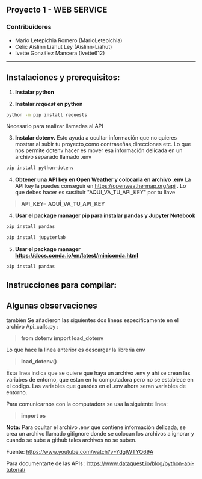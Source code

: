 Proyecto 1 - WEB SERVICE
---
### Contribuidores

-  Mario Letepichia Romero  (MarioLetepichia) 
-  Celic Aislinn Liahut Ley  (Aislinn-Liahut) 
-  Ivette González Mancera   (Ivette612)

---

## Instalaciones y prerequisitos:

1. **Instalar python**

2. **Instalar _request_ en python**

```bash
python -m pip install requests
```
 
 Necesario para realizar llamadas al API

 3. **Instalar dotenv.** 
	 Esto ayuda a ocultar información que no quieres mostrar al subir tu proyecto,como contraseñas,direcciones etc. 
	 Lo que nos permite dotenv hacer es mover esa información delicada en un archivo separado llamado .env

```bash
pip install python-dotenv
```

 4. **Obtener una API key en Open Weather y colocarla en archivo .env**
    La API key la puedes conseguir en https://openweathermap.org/api . Lo que debes hacer es sustituir "AQUI_VA_TU_API_KEY" por tu llave
 >   **API_KEY= AQUÍ_VA_TU_API_KEY**

4. **Usar el package manager [pip](https://pip.pypa.io/en/stable/) para instalar pandas y Jupyter Notebook**

```bash
pip install pandas

pip install jupyterlab
```

5. **Usar el package manager https://docs.conda.io/en/latest/miniconda.html** 

```bash
pip install pandas
```

## Instrucciones para compilar:

## Algunas observaciones 
también Se añadieron las siguientes dos lineas especificamente en el archivo Api_calls.py :


>  **from dotenv import load_dotenv**

Lo que hace la linea anterior es descargar la libreria env 
>  **load_dotenv()** 


Esta linea indica que se quiere que haya un archivo .env  y ahi se crean las variabes de entorno, que estan en tu computadora pero no se establece en el codigo. Las variables que guardes en el .env ahora seran variables de entorno.

Para comunicarnos con la computadora se usa la siguiente linea:
>  **import os**

**Nota:** Para ocultar el archivo .env que contiene información delicada, se crea un archivo llamado gitignore donde se colocan los archivos a ignorar y cuando se sube a github tales archivos no se suben. 

Fuente:  https://www.youtube.com/watch?v=YdgIWTYQ69A

Para documentarte de las APIs : https://www.dataquest.io/blog/python-api-tutorial/

